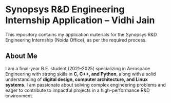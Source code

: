# Synopsys R&D Engineering Internship Application – Vidhi Jain

This repository contains my application materials for the Synopsys R&D Engineering Internship (Noida Office), as per the required process.

## About Me
I am a final-year B.E. student (2021–2025) specializing in Aerospace Engineering with strong skills in **C, C++, and Python**, along with a solid understanding of **digital design, computer architecture, and Linux systems**. I am passionate about solving complex engineering problems and eager to contribute to impactful projects in a high-performance R&D environment.
